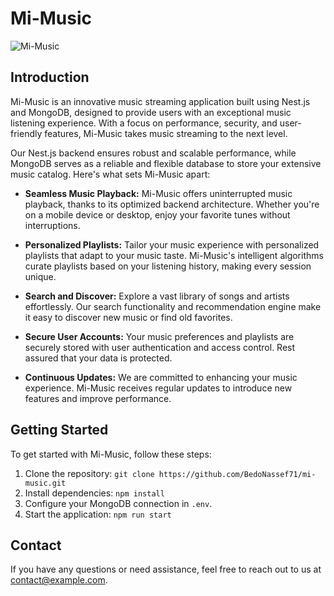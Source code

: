 # Mi-Music

![Mi-Music](https://cdn6.aptoide.com/imgs/9/2/e/92e94d1615fdf418a87befcd762cfac1_fgraphic.jpg)

## Introduction

Mi-Music is an innovative music streaming application built using Nest.js and MongoDB, designed to provide users with an exceptional music listening experience. With a focus on performance, security, and user-friendly features, Mi-Music takes music streaming to the next level.

Our Nest.js backend ensures robust and scalable performance, while MongoDB serves as a reliable and flexible database to store your extensive music catalog. Here's what sets Mi-Music apart:

- **Seamless Music Playback:** Mi-Music offers uninterrupted music playback, thanks to its optimized backend architecture. Whether you're on a mobile device or desktop, enjoy your favorite tunes without interruptions.

- **Personalized Playlists:** Tailor your music experience with personalized playlists that adapt to your music taste. Mi-Music's intelligent algorithms curate playlists based on your listening history, making every session unique.

- **Search and Discover:** Explore a vast library of songs and artists effortlessly. Our search functionality and recommendation engine make it easy to discover new music or find old favorites.


- **Secure User Accounts:** Your music preferences and playlists are securely stored with user authentication and access control. Rest assured that your data is protected.

- **Continuous Updates:** We are committed to enhancing your music experience. Mi-Music receives regular updates to introduce new features and improve performance.


## Getting Started

To get started with Mi-Music, follow these steps:

1. Clone the repository: `git clone https://github.com/BedoNassef71/mi-music.git`
2. Install dependencies: `npm install`
3. Configure your MongoDB connection in `.env`.
4. Start the application: `npm run start`


## Contact

If you have any questions or need assistance, feel free to reach out to us at [contact@example.com](mailto:contact@example.com).

